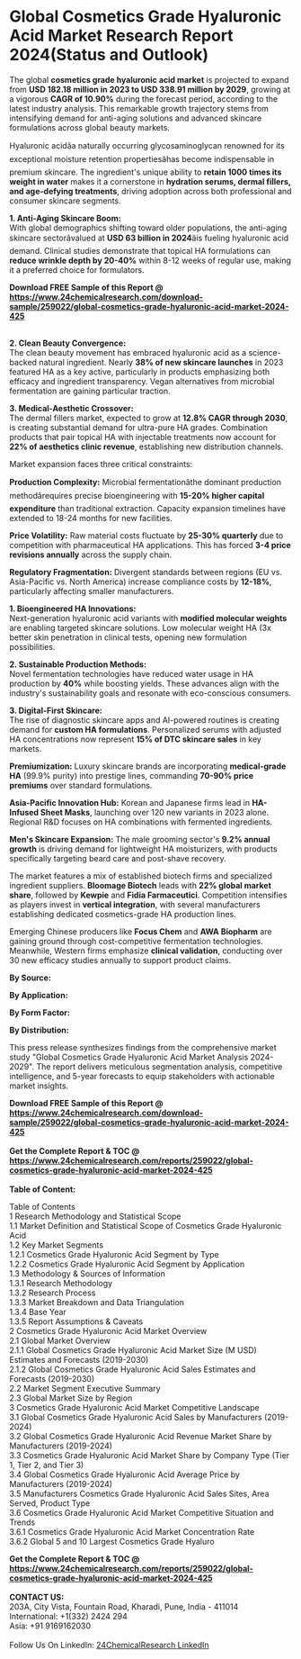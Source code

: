 <h1>Global Cosmetics Grade Hyaluronic Acid Market Research Report 2024(Status and Outlook)</h1><p>The global <strong>cosmetics grade hyaluronic acid market</strong> is projected to expand from <strong>USD 182.18 million in 2023 to USD 338.91 million by 2029</strong>, growing at a vigorous <strong>CAGR of 10.90%</strong> during the forecast period, according to the latest industry analysis. This remarkable growth trajectory stems from intensifying demand for anti-aging solutions and advanced skincare formulations across global beauty markets.</p><p>Hyaluronic acidâa naturally occurring glycosaminoglycan renowned for its exceptional moisture retention propertiesâhas become indispensable in premium skincare. The ingredient's unique ability to <strong>retain 1000 times its weight in water</strong> makes it a cornerstone in <strong>hydration serums, dermal fillers, and age-defying treatments</strong>, driving adoption across both professional and consumer skincare segments.</p><p><strong>1. Anti-Aging Skincare Boom:</strong><br>
With global demographics shifting toward older populations, the anti-aging skincare sectorâvalued at <strong>USD 63 billion in 2024</strong>âis fueling hyaluronic acid demand. Clinical studies demonstrate that topical HA formulations can <strong>reduce wrinkle depth by 20-40%</strong> within 8-12 weeks of regular use, making it a preferred choice for formulators.</p><div><b>Download FREE Sample of this Report @ 
            <a href="https://www.24chemicalresearch.com/download-sample/259022/global-cosmetics-grade-hyaluronic-acid-market-2024-425">
            https://www.24chemicalresearch.com/download-sample/259022/global-cosmetics-grade-hyaluronic-acid-market-2024-425</a></b></div><br><p><strong>2. Clean Beauty Convergence:</strong><br>
The clean beauty movement has embraced hyaluronic acid as a science-backed natural ingredient. Nearly <strong>38% of new skincare launches</strong> in 2023 featured HA as a key active, particularly in products emphasizing both efficacy and ingredient transparency. Vegan alternatives from microbial fermentation are gaining particular traction.</p><p><strong>3. Medical-Aesthetic Crossover:</strong><br>
The dermal fillers market, expected to grow at <strong>12.8% CAGR through 2030</strong>, is creating substantial demand for ultra-pure HA grades. Combination products that pair topical HA with injectable treatments now account for <strong>22% of aesthetics clinic revenue</strong>, establishing new distribution channels.</p><p>Market expansion faces three critical constraints:</p><p><strong>Production Complexity:</strong> Microbial fermentationâthe dominant production methodârequires precise bioengineering with <strong>15-20% higher capital expenditure</strong> than traditional extraction. Capacity expansion timelines have extended to 18-24 months for new facilities.</p><p><strong>Price Volatility:</strong> Raw material costs fluctuate by <strong>25-30% quarterly</strong> due to competition with pharmaceutical HA applications. This has forced <strong>3-4 price revisions annually</strong> across the supply chain.</p><p><strong>Regulatory Fragmentation:</strong> Divergent standards between regions (EU vs. Asia-Pacific vs. North America) increase compliance costs by <strong>12-18%</strong>, particularly affecting smaller manufacturers.</p><p><strong>1. Bioengineered HA Innovations:</strong><br>
Next-generation hyaluronic acid variants with <strong>modified molecular weights</strong> are enabling targeted skincare solutions. Low molecular weight HA (3x better skin penetration in clinical tests, opening new formulation possibilities.</p><p><strong>2. Sustainable Production Methods:</strong><br>
Novel fermentation technologies have reduced water usage in HA production by <strong>40%</strong> while boosting yields. These advances align with the industry's sustainability goals and resonate with eco-conscious consumers.</p><p><strong>3. Digital-First Skincare:</strong><br>
The rise of diagnostic skincare apps and AI-powered routines is creating demand for <strong>custom HA formulations</strong>. Personalized serums with adjusted HA concentrations now represent <strong>15% of DTC skincare sales</strong> in key markets.</p><p><strong>Premiumization:</strong> Luxury skincare brands are incorporating <strong>medical-grade HA</strong> (99.9% purity) into prestige lines, commanding <strong>70-90% price premiums</strong> over standard formulations.</p><p><strong>Asia-Pacific Innovation Hub:</strong> Korean and Japanese firms lead in <strong>HA-Infused Sheet Masks</strong>, launching over 120 new variants in 2023 alone. Regional R&amp;D focuses on HA combinations with fermented ingredients.</p><p><strong>Men's Skincare Expansion:</strong> The male grooming sector's <strong>9.2% annual growth</strong> is driving demand for lightweight HA moisturizers, with products specifically targeting beard care and post-shave recovery.</p><p>The market features a mix of established biotech firms and specialized ingredient suppliers. <strong>Bloomage Biotech</strong> leads with <strong>22% global market share</strong>, followed by <strong>Kewpie</strong> and <strong>Fidia Farmaceutici</strong>. Competition intensifies as players invest in <strong>vertical integration</strong>, with several manufacturers establishing dedicated cosmetics-grade HA production lines.</p><p>Emerging Chinese producers like <strong>Focus Chem</strong> and <strong>AWA Biopharm</strong> are gaining ground through cost-competitive fermentation technologies. Meanwhile, Western firms emphasize <strong>clinical validation</strong>, conducting over 30 new efficacy studies annually to support product claims.</p><p><strong>By Source:</strong></p><p><strong>By Application:</strong></p><p><strong>By Form Factor:</strong></p><p><strong>By Distribution:</strong></p><p>This press release synthesizes findings from the comprehensive market study "Global Cosmetics Grade Hyaluronic Acid Market Analysis 2024-2029". The report delivers meticulous segmentation analysis, competitive intelligence, and 5-year forecasts to equip stakeholders with actionable market insights.</p><div><b>Download FREE Sample of this Report @ 
            <a href="https://www.24chemicalresearch.com/download-sample/259022/global-cosmetics-grade-hyaluronic-acid-market-2024-425">
            https://www.24chemicalresearch.com/download-sample/259022/global-cosmetics-grade-hyaluronic-acid-market-2024-425</a></b></div><br><div><b>Get the Complete Report & TOC @ 
            <a href="https://www.24chemicalresearch.com/reports/259022/global-cosmetics-grade-hyaluronic-acid-market-2024-425">
            https://www.24chemicalresearch.com/reports/259022/global-cosmetics-grade-hyaluronic-acid-market-2024-425</a></b></div><br>
            <b>Table of Content:</b><p>Table of Contents<br />
1 Research Methodology and Statistical Scope<br />
1.1 Market Definition and Statistical Scope of Cosmetics Grade Hyaluronic Acid<br />
1.2 Key Market Segments<br />
1.2.1 Cosmetics Grade Hyaluronic Acid Segment by Type<br />
1.2.2 Cosmetics Grade Hyaluronic Acid Segment by Application<br />
1.3 Methodology & Sources of Information<br />
1.3.1 Research Methodology<br />
1.3.2 Research Process<br />
1.3.3 Market Breakdown and Data Triangulation<br />
1.3.4 Base Year<br />
1.3.5 Report Assumptions & Caveats<br />
2 Cosmetics Grade Hyaluronic Acid Market Overview<br />
2.1 Global Market Overview<br />
2.1.1 Global Cosmetics Grade Hyaluronic Acid Market Size (M USD) Estimates and Forecasts (2019-2030)<br />
2.1.2 Global Cosmetics Grade Hyaluronic Acid Sales Estimates and Forecasts (2019-2030)<br />
2.2 Market Segment Executive Summary<br />
2.3 Global Market Size by Region<br />
3 Cosmetics Grade Hyaluronic Acid Market Competitive Landscape<br />
3.1 Global Cosmetics Grade Hyaluronic Acid Sales by Manufacturers (2019-2024)<br />
3.2 Global Cosmetics Grade Hyaluronic Acid Revenue Market Share by Manufacturers (2019-2024)<br />
3.3 Cosmetics Grade Hyaluronic Acid Market Share by Company Type (Tier 1, Tier 2, and Tier 3)<br />
3.4 Global Cosmetics Grade Hyaluronic Acid Average Price by Manufacturers (2019-2024)<br />
3.5 Manufacturers Cosmetics Grade Hyaluronic Acid Sales Sites, Area Served, Product Type<br />
3.6 Cosmetics Grade Hyaluronic Acid Market Competitive Situation and Trends<br />
3.6.1 Cosmetics Grade Hyaluronic Acid Market Concentration Rate<br />
3.6.2 Global 5 and 10 Largest Cosmetics Grade Hyaluro</p><div><b>Get the Complete Report & TOC @ 
            <a href="https://www.24chemicalresearch.com/reports/259022/global-cosmetics-grade-hyaluronic-acid-market-2024-425">
            https://www.24chemicalresearch.com/reports/259022/global-cosmetics-grade-hyaluronic-acid-market-2024-425</a></b></div><br><b>CONTACT US:</b><br>
            203A, City Vista, Fountain Road, Kharadi, Pune, India - 411014<br>
            International: +1(332) 2424 294<br>
            Asia: +91 9169162030 <br><br>
            Follow Us On LinkedIn: <a href="https://www.linkedin.com/company/24chemicalresearch/">24ChemicalResearch LinkedIn</a>